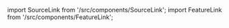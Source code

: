 import SourceLink from '/src/components/SourceLink';
import FeatureLink from '/src/components/FeatureLink';

<SourceLink href="/docs/attendance-management-system/source/interface/AttendRateInfo"/>
<FeatureLink href="/docs/attendance-management-system/feature/interface/AttendRateInfo"/>